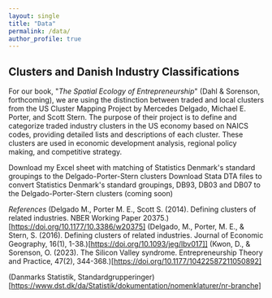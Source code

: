 ```yaml
---
layout: single
title: "Data"
permalink: /data/
author_profile: true
---
```


## Clusters and Danish Industry Classifications

For our book, "*The Spatial Ecology of Entrepreneurship*" (Dahl & Sorenson, forthcoming), we are using the distinction between traded and local clusters from the US Cluster Mapping Project by Mercedes Delgado, Michael E. Porter, and Scott Stern. The purpose of their project is to define and categorize traded industry clusters in the US economy based on NAICS codes, providing detailed lists and descriptions of each cluster. These clusters are used in economic development analysis, regional policy making, and competitive strategy.

Download my Excel sheet with matching of Statistics Denmark's standard groupings to the Delgado-Porter-Stern clusters
Download Stata DTA files to convert Statistics Denmark's standard groupings, DB93, DB03 and DB07 to the Delgado-Porter-Stern clusters (coming soon)

*References*
(Delgado M., Porter M. E., Scott S. (2014). Defining clusters of related industries. NBER Working Paper 20375.)[https://doi.org/10.1177/10.3386/w20375]
(Delgado, M., Porter, M. E., & Stern, S. (2016). Defining clusters of related industries. Journal of Economic Geography, 16(1), 1-38.)[https://doi.org/10.1093/jeg/lbv017]]
(Kwon, D., & Sorenson, O. (2023). The Silicon Valley syndrome. Entrepreneurship Theory and Practice, 47(2), 344-368.)[https://doi.org/10.1177/10422587211050892]

(Danmarks Statistik, Standardgrupperinger)[https://www.dst.dk/da/Statistik/dokumentation/nomenklaturer/nr-branche]


